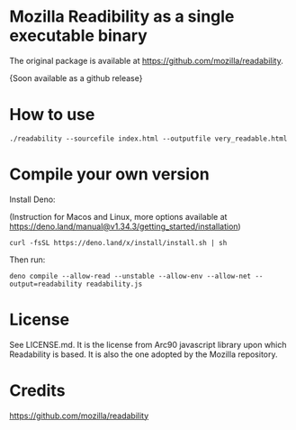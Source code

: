 # Mozilla Readibility as a single executable binary

The original package is available at https://github.com/mozilla/readability.

{Soon available as a github release}

# How to use

```
./readability --sourcefile index.html --outputfile very_readable.html
```

# Compile your own version

Install Deno:

(Instruction for Macos and Linux, more options available at https://deno.land/manual@v1.34.3/getting_started/installation)
```
curl -fsSL https://deno.land/x/install/install.sh | sh
```

Then run:
```
deno compile --allow-read --unstable --allow-env --allow-net --output=readability readability.js
```

# License

See LICENSE.md. 
It is the license from Arc90 javascript library upon which Readability is based. 
It is also the one adopted by the Mozilla repository.

# Credits

https://github.com/mozilla/readability